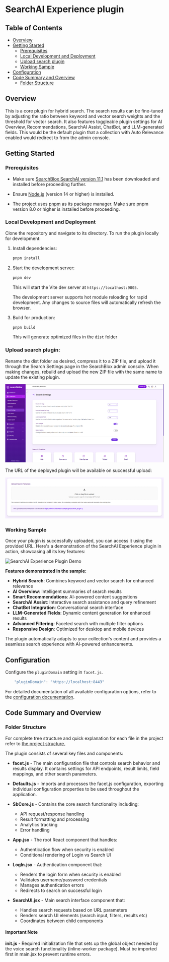 # SearchAI Experience plugin


## Table of Contents
- [Overview](#overview)
- [Getting Started](#getting-started)
  - [Prerequisites](#prerequisites)
  - [Local Development and Deployment](#local-development-and-deployment) 
  - [Upload search plugin](#upload-search-plugin)
  - [Working Sample](#working-sample)
- [Configuration](#configuration)
- [Code Summary and Overview](#code-summary-and-overview)
  - [Folder Structure](#folder-structure)
  


## Overview
This is a core plugin for hybrid search. The search results can be fine-tuned by adjusting the ratio between keyword and vector search weights and the threshold for vector search. It also features toggleable plugin settings for AI Overview, Recommendations, SearchAI Assist, ChatBot, and LLM-generated fields. This would be the default plugin that a collection with Auto Relevance enabled would redirect to from the admin console.

## Getting Started

### Prerequisites 
-  Make sure [SearchBlox SearchAI version 11.1](https://www.searchblox.com/downloads) has been downloaded and installed before proceeding further.

-  Ensure [Node.js](https://nodejs.org/) (version 14 or higher) is installed.
-  The project uses [pnpm](https://pnpm.io/installation) as its package manager. Make sure pnpm version 8.0 or higher is installed before proceeding.

### Local Development and Deployment

Clone the repository and navigate to its directory. To run the plugin locally for development:

1. Install dependencies:
   ```bash
   pnpm install
   ```

2. Start the development server:
   ```bash
   pnpm dev
   ```
   This will start the Vite dev server at `https://localhost:9005`.


   The development server supports hot module reloading for rapid development. Any changes to source files will automatically refresh the browser.

3. Build for production:
   ```bash
   pnpm build
   ```
   This will generate optimized files in the `dist` folder

### Upload search plugin:

   Rename the dist folder as desired, compress it to a ZIP file, and upload it through the Search Settings page in the SearchBlox admin console. When making changes, rebuild and upload the new ZIP file with the same name to update the existing plugin.

   
   ![Search Settings Navigation](https://github.com/SearchBlox-Software-Inc/searchai_experience_plugin/blob/main/src/assets/images/search-settings.png)



   The URL of the deployed plugin will be available on successful upload:


   ![Plugin Upload Success](https://github.com/SearchBlox-Software-Inc/searchai_experience_plugin/blob/main/src/assets/images/plugin-uploaded.png)

### Working Sample

Once your plugin is successfully uploaded, you can access it using the provided URL. Here's a demonstration of the SearchAI Experience plugin in action, showcasing all its key features:

![SearchAI Experience Plugin Demo](https://github.com/SearchBlox-Software-Inc/unified-plugin/blob/main/public/searchai_experience_plugin.gif)

**Features demonstrated in the sample:**

- **Hybrid Search**: Combines keyword and vector search for enhanced relevance
- **AI Overview**: Intelligent summaries of search results
- **Smart Recommendations**: AI-powered content suggestions
- **SearchAI Assist**: Interactive search assistance and query refinement
- **ChatBot Integration**: Conversational search interface
- **LLM-Generated Fields**: Dynamic content generation for enhanced results
- **Advanced Filtering**: Faceted search with multiple filter options
- **Responsive Design**: Optimized for desktop and mobile devices

The plugin automatically adapts to your collection's content and provides a seamless search experience with AI-powered enhancements.

   

## Configuration

Configure the `pluginDomain` setting in `facet.js`.

```js
    "pluginDomain": "https://localhost:8443"
```

For detailed documentation of all available configuration options, refer to the [configuration documentation](CONFIG_DOCUMENTATION.md).


## Code Summary and Overview 

### Folder Structure
For complete tree structure and quick explanation for each file in the project refer to [the project structure.](ARCHITECTURE.md)


The plugin consists of several key files and components:

- **facet.js** - The main configuration file that controls search behavior and results display. It contains settings for API endpoints, result limits, field mappings, and other search parameters.

- **Defaults.js** - Imports and processes the facet.js configuration, exporting individual configuration properties to be used throughout the application.

- **SbCore.js** - Contains the core search functionality including:
  - API request/response handling
  - Result formatting and processing
  - Analytics tracking
  - Error handling

- **App.jsx** - The root React component that handles:
  - Authentication flow when security is enabled
  - Conditional rendering of Login vs Search UI
  

- **LogIn.jsx** - Authentication component that:
  - Renders the login form when security is enabled
  - Validates username/password credentials
  - Manages authentication errors
  - Redirects to search on successful login

- **SearchUI.jsx** - Main search interface component that:
  - Handles search requests based on URL parameters
  - Renders search UI elements (search input, filters, results etc)
  - Coordinates between child components

#### Important Note
**init.js** - Required initialization file that sets up the global object needed by the voice search functionality (inline-worker package). Must be imported first in main.jsx to prevent runtime errors.
